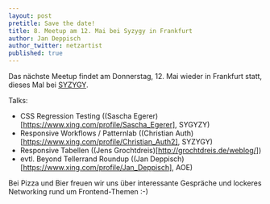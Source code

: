 ```yaml
---
layout: post
pretitle: Save the date!
title: 8. Meetup am 12. Mai bei Syzygy in Frankfurt
author: Jan Deppisch
author_twitter: netzartist
published: true
---
```


Das nächste Meetup findet am Donnerstag, 12. Mai wieder in Frankfurt statt, dieses Mal bei [SYZYGY](http://www.syzygy.de/innenleben/syzygy-frankfurt-neues-office).

Talks:
- CSS Regression Testing ((Sascha Egerer)[https://www.xing.com/profile/Sascha_Egerer], SYGYZY)
- Responsive Workflows / Patternlab ((Christian Auth)[https://www.xing.com/profile/Christian_Auth2], SYZYGY)
- Responsive Tabellen ((Jens Grochtdreis)[http://grochtdreis.de/weblog/])
- evtl. Beyond Tellerrand Roundup ((Jan Deppisch)[https://www.xing.com/profile/Jan_Deppisch], AOE)

Bei Pizza und Bier freuen wir uns über interessante Gespräche und lockeres Networking rund um Frontend-Themen :-)
